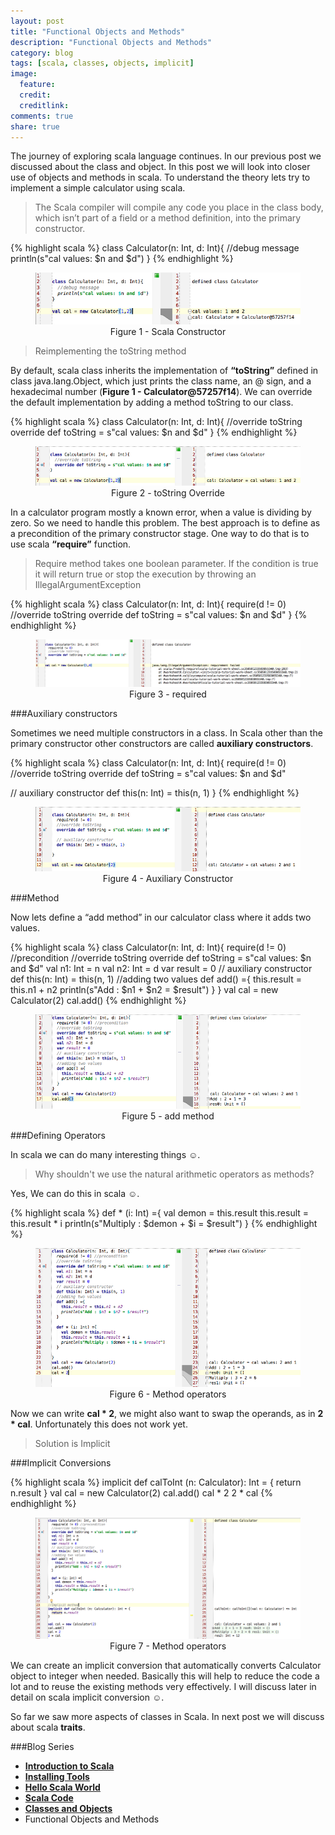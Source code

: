 ```yaml
---
layout: post
title: "Functional Objects and Methods"
description: "Functional Objects and Methods"
category: blog
tags: [scala, classes, objects, implicit]
image:
  feature:
  credit:
  creditlink:
comments: true
share: true
---
```


The journey of exploring scala language continues. In our previous post we discussed about the class and object. In this post we will look into closer  use of objects and methods in scala. To understand the theory lets try to implement a simple calculator using scala.

>The Scala compiler will compile any code you place in the class body, which isn’t part of a field or a method definition, into the primary constructor.

{% highlight scala %}
class Calculator(n: Int, d: Int){
  //debug message
  println(s"cal values: $n and $d")
}
{% endhighlight %}

<figure style="text-align: center;">
  <a href="/blog/scala-blog-series/calculator-class-constructor.png"><img src="/blog/scala-blog-series/calculator-class-constructor.png" alt="image"></a>
  <figcaption>Figure 1 - Scala Constructor</figcaption>
</figure>

>Reimplementing the toString method

By default, scala class inherits the implementation of **“toString”** defined in class java.lang.Object, which just prints the class name, an @ sign, and a hexadecimal number (**Figure 1 - Calculator@57257f14**).
We can override the default implementation by adding a method toString to our class.

{% highlight scala %}
class Calculator(n: Int, d: Int){
  //override toString
  override def toString = s"cal values: $n and $d"
}
{% endhighlight %}

<figure style="text-align: center;">
  <a href="/blog/scala-blog-series/scala-tostring-override.png"><img src="/blog/scala-blog-series/scala-tostring-override.png" alt="image"></a>
  <figcaption>Figure 2 - toString Override</figcaption>
</figure>

In a calculator program mostly a known error, when a value is dividing by zero. So we need to handle this problem. The best approach is to define as a precondition of the primary constructor stage. One way to do that is to use scala **“require”** function.

>Require method takes one boolean parameter. If the condition is true it will return true or stop the execution by throwing an IllegalArgumentException

{% highlight scala %}
class Calculator(n: Int, d: Int){
  require(d != 0)
  //override toString
  override def toString = s"cal values: $n and $d"
}
{% endhighlight %}

<figure style="text-align: center;">
  <a href="/blog/scala-blog-series/scala-required.png"><img src="/blog/scala-blog-series/scala-required.png" alt="image"></a>
  <figcaption>Figure 3 - required</figcaption>
</figure>

###Auxiliary constructors

Sometimes we need multiple constructors in a class. In Scala other than the primary constructor other constructors are called **auxiliary constructors**.

{% highlight scala %}
class Calculator(n: Int, d: Int){
  require(d != 0)
  //override toString
  override def toString = s"cal values: $n and $d"

  // auxiliary constructor
  def this(n: Int) = this(n, 1)
}
{% endhighlight %}

<figure style="text-align: center;">
  <a href="/blog/scala-blog-series/auxiliary-constructor.png"><img src="/blog/scala-blog-series/auxiliary-constructor.png" alt="image"></a>
  <figcaption>Figure 4 - Auxiliary Constructor</figcaption>
</figure>

###Method

Now lets define a “add method” in our calculator class where it adds two values.

{% highlight scala %}
class Calculator(n: Int, d: Int){
  require(d != 0) //precondition
  //override toString
  override def toString = s"cal values: $n and $d"
  val n1: Int = n
  val n2: Int = d
  var result = 0
  // auxiliary constructor
  def this(n: Int) = this(n, 1)
  //adding two values
  def add() ={
    this.result = this.n1 + n2
    println(s"Add : $n1 + $n2 = $result")
  }
}
val cal = new Calculator(2)
cal.add()
{% endhighlight %}

<figure style="text-align: center;">
  <a href="/blog/scala-blog-series/calculator-add.png"><img src="/blog/scala-blog-series/calculator-add.png" alt="image"></a>
  <figcaption>Figure 5 - add method</figcaption>
</figure>

###Defining Operators

In scala we can do many interesting things ☺.

>Why shouldn't we use the natural arithmetic operators as methods?

Yes, We can do this in scala ☺.

{% highlight scala %}
def * (i: Int) ={
  val demon = this.result
  this.result = this.result * i
  println(s"Multiply : $demon + $i = $result")
}
{% endhighlight %}

<figure style="text-align: center;">
  <a href="/blog/scala-blog-series/scala-method-operator.png"><img src="/blog/scala-blog-series/scala-method-operator.png" alt="image"></a>
  <figcaption>Figure 6 - Method operators</figcaption>
</figure>

Now we can write **cal * 2**, we might also want to swap the operands, as in **2 * cal**. Unfortunately this does not work yet.

>Solution is Implicit

###Implicit Conversions

{% highlight scala %}
implicit def calToInt (n: Calculator): Int = {
  return n.result
}
val cal = new Calculator(2)
cal.add()
cal * 2
2 * cal
{% endhighlight %}

<figure style="text-align: center;">
  <a href="/blog/scala-blog-series/scala-implicit.png"><img src="/blog/scala-blog-series/scala-implicit.png" alt="image"></a>
  <figcaption>Figure 7 - Method operators</figcaption>
</figure>

We can create an implicit conversion that automatically converts Calculator object to integer when needed. Basically this will help to reduce the code a lot and to reuse the existing methods very effectively. I will discuss later in detail on scala implicit conversion ☺.

So far we saw more aspects of classes in Scala. In next post we will discuss about scala **traits**.


###Blog Series
* [**Introduction to Scala**](/articles/introduction-to-scala/)
*	[**Installing Tools**](/blog/installing-tools/)
* [**Hello Scala World**](/blog/hello-scala-world/)
* [**Scala Code**](/blog/scala-code/)
* [**Classes and Objects**](/blog/classes-and-objects/)
* Functional Objects and Methods